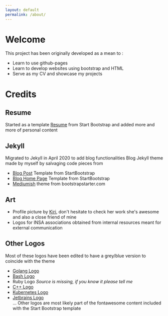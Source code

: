 ```yaml
---
layout: default
permalink: /about/
---
```


# Welcome

This project has been originally developed as a mean to :
- Learn to use github-pages
- Learn to develop websites using bootstrap and HTML
- Serve as my CV and showcase my projects

# Credits

## Resume
Started as a template [Resume](https://github.com/BlackrockDigital/startbootstrap-resume) from Start Bootstrap and added more and more of personal content

## Jekyll
Migrated to Jekyll in April 2020 to add blog functionalities
Blog Jekyll theme made by myself by salvaging code pieces from 
- [Blog Post](https://github.com/BlackrockDigital/startbootstrap-blog-post) Template from StartBootstrap
- [Blog Home Page](https://github.com/BlackrockDigital/startbootstrap-blog-home) Template from StartBootstrap
- [Mediumish](https://github.com/wowthemesnet/mediumish-theme-jekyll/) theme from bootstrapstarter.com



## Art
- Profile picture by [Kiri](http://www.kiri-illustratrice.com/), don't hesitate to check her work she's awesome and also a close friend of mine
- Logos for INSA associations obtained from internal resources meant for external communication

## Other Logos
Most of these logos have been edited to have a grey/blue version to coincide with the theme  
- [Golang Logo](https://blog.golang.org/go-brand) 
- [Bash Logo](https://bashlogo.com/)  
- Ruby Logo *Source is missing, if you know it please tell me*  
- [C++ Logo](https://freebiesupply.com/logos/c-logo/)  
- [Kubernetes Logo](https://www.vectorlogo.zone/logos/kubernetes/index.html)  
- [Jetbrains Logo](https://www.jetbrains.com/company/brand/logos/)  
... Other logos are most likely part of the fontawesome content included with the Start Bootstrap template


